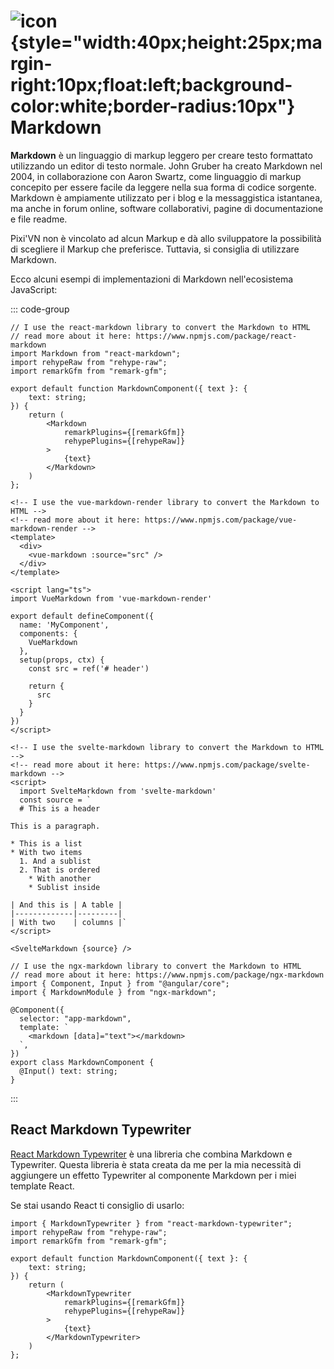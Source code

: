 # ![icon](/markdown.svg){style="width:40px;height:25px;margin-right:10px;float:left;background-color:white;border-radius:10px"} Markdown

**Markdown** è un linguaggio di markup leggero per creare testo formattato utilizzando un editor di testo normale. John Gruber ha creato Markdown nel 2004, in collaborazione con Aaron Swartz, come linguaggio di markup concepito per essere facile da leggere nella sua forma di codice sorgente. Markdown è ampiamente utilizzato per i blog e la messaggistica istantanea, ma anche in forum online, software collaborativi, pagine di documentazione e file readme.

Pixi'VN non è vincolato ad alcun Markup e dà allo sviluppatore la possibilità di scegliere il Markup che preferisce. Tuttavia, si consiglia di utilizzare Markdown.

Ecco alcuni esempi di implementazioni di Markdown nell'ecosistema JavaScript:

::: code-group

```tsx [React]
// I use the react-markdown library to convert the Markdown to HTML
// read more about it here: https://www.npmjs.com/package/react-markdown
import Markdown from "react-markdown";
import rehypeRaw from "rehype-raw";
import remarkGfm from "remark-gfm";

export default function MarkdownComponent({ text }: {
    text: string;
}) {
    return (
        <Markdown
            remarkPlugins={[remarkGfm]}
            rehypePlugins={[rehypeRaw]}
        >
            {text}
        </Markdown>
    )
};

```

```vue [Vue]
<!-- I use the vue-markdown-render library to convert the Markdown to HTML -->
<!-- read more about it here: https://www.npmjs.com/package/vue-markdown-render -->
<template>
  <div>
    <vue-markdown :source="src" />
  </div>
</template>

<script lang="ts">
import VueMarkdown from 'vue-markdown-render'

export default defineComponent({
  name: 'MyComponent',
  components: {
    VueMarkdown
  },
  setup(props, ctx) {
    const src = ref('# header')

    return {
      src
    }
  }
})
</script>
```

```svelte [Svelte]
<!-- I use the svelte-markdown library to convert the Markdown to HTML -->
<!-- read more about it here: https://www.npmjs.com/package/svelte-markdown -->
<script>
  import SvelteMarkdown from 'svelte-markdown'
  const source = `
  # This is a header

This is a paragraph.

* This is a list
* With two items
  1. And a sublist
  2. That is ordered
    * With another
    * Sublist inside

| And this is | A table |
|-------------|---------|
| With two    | columns |`
</script>

<SvelteMarkdown {source} />
```

```tsx [Angular]
// I use the ngx-markdown library to convert the Markdown to HTML
// read more about it here: https://www.npmjs.com/package/ngx-markdown
import { Component, Input } from "@angular/core";
import { MarkdownModule } from "ngx-markdown";

@Component({
  selector: "app-markdown",
  template: `
    <markdown [data]="text"></markdown>
  `,
})
export class MarkdownComponent {
  @Input() text: string;
}
```

:::

<sandbox
template="4h8wst"
entry="/src/components/MarkdownComponent.tsx"
previewHeight=300
/>

## React Markdown Typewriter

[React Markdown Typewriter](https://www.npmjs.com/package/react-markdown-typewriter) è una libreria che combina Markdown e Typewriter. Questa libreria è stata creata da me per la mia necessità di aggiungere un effetto Typewriter al componente Markdown per i miei template React.

Se stai usando React ti consiglio di usarlo:

```tsx [React]
import { MarkdownTypewriter } from "react-markdown-typewriter";
import rehypeRaw from "rehype-raw";
import remarkGfm from "remark-gfm";

export default function MarkdownComponent({ text }: {
    text: string;
}) {
    return (
        <MarkdownTypewriter
            remarkPlugins={[remarkGfm]}
            rehypePlugins={[rehypeRaw]}
        >
            {text}
        </MarkdownTypewriter>
    )
};

```

<sandbox
template="rgjf6t"
entry="/src/components/MarkdownComponent.tsx"
previewHeight=320
/>
